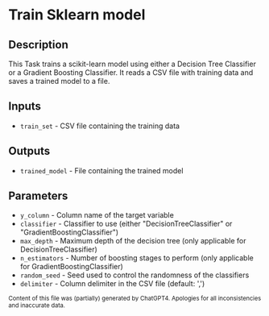 # Train Sklearn model
## Description
This Task trains a scikit-learn model using either a Decision Tree Classifier or a Gradient Boosting Classifier. It reads a CSV file with training data and saves a trained model to a file.

## Inputs
- `train_set` - CSV file containing the training data

## Outputs
- `trained_model` - File containing the trained model

## Parameters
- `y_column` - Column name of the target variable
- `classifier` - Classifier to use (either "DecisionTreeClassifier" or "GradientBoostingClassifier")
- `max_depth` - Maximum depth of the decision tree (only applicable for DecisionTreeClassifier)
- `n_estimators` - Number of boosting stages to perform (only applicable for GradientBoostingClassifier)
- `random_seed` - Seed used to control the randomness of the classifiers
- `delimiter` - Column delimiter in the CSV file (default: ',')

<sub>Content of this file was (partially) generated by ChatGPT4. Apologies for all inconsistencies and inaccurate data.</sub>